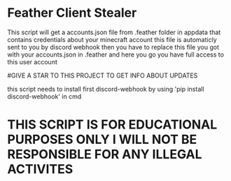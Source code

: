 # Feather Client Stealer
This script will get a accounts.json file from .feather folder in appdata that contains credentials about your minecraft account this file is automaticly sent to you by discord webhook then you have to replace this file you got with your accounts.json in .feather and here you go you have full access to this user account

#GIVE A STAR TO THIS PROJECT TO GET INFO ABOUT UPDATES

this script needs to install first discord-webhook by using 'pip install discord-webhook' in cmd
# THIS SCRIPT IS FOR EDUCATIONAL PURPOSES ONLY I WILL NOT BE RESPONSIBLE FOR ANY ILLEGAL ACTIVITES

